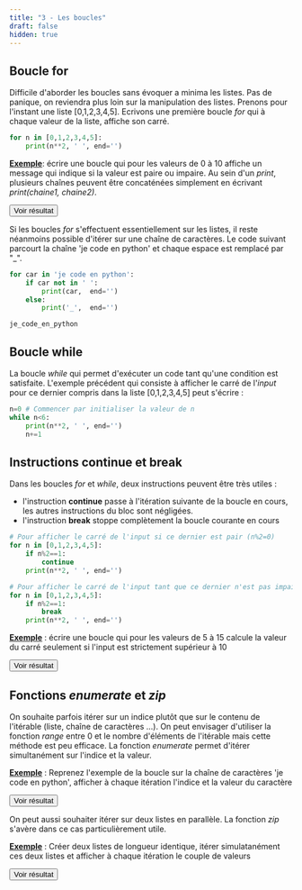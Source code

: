 ```yaml
---
title: "3 - Les boucles"
draft: false
hidden: true
---
```


## Boucle for

Difficile d'aborder les boucles sans évoquer a minima les listes. Pas de panique, on reviendra plus loin sur la manipulation des listes. Prenons pour l'instant une liste [0,1,2,3,4,5]. Ecrivons une première boucle *for* qui à chaque valeur de la liste, affiche son carré.


```python
for n in [0,1,2,3,4,5]:
    print(n**2, ' ', end='')
```

<ins>**Exemple**</ins>: écrire une boucle qui pour les valeurs de 0 à 10 affiche un message qui indique si la valeur est paire ou impaire. Au sein d'un *print*, plusieurs chaînes peuvent être concaténées simplement en écrivant *print(chaine1, chaine2)*.


<script>
function myFunction() {
    var x = document.getElementById("exemple");
    if (x.style.display === "none") {
        x.style.display = "block";
    } else {
        x.style.display = "none";
    }
}
</script>
 
<button onclick="myFunction()">Voir résultat</button>

<div id="exemple" hidden>
<div></div>

<ins>Astuce</ins> : On le verra avec la section sur les générateurs mais pour créer une liste entre 0 et 10, on peut simplement utiliser range(11).

```python
for i in range(11):
    if i%2==0:
        print(i, " est pair")
    else:
        print(i, " est impair")
```

</div>


Si les boucles *for* s'effectuent essentiellement sur les listes, il reste néanmoins possible d'itérer sur une chaîne de caractères. Le code suivant parcourt la chaîne 'je code en python' et chaque espace est remplacé par "_".


```python
for car in 'je code en python':
    if car not in ' ':
        print(car,  end='')
    else:
        print('_',  end='')
```

    je_code_en_python

## Boucle while

La boucle *while* qui permet d'exécuter un code tant qu'une condition est satisfaite. L'exemple précédent qui consiste à afficher le carré de l'*input* pour ce dernier compris dans la liste [0,1,2,3,4,5] peut s'écrire :


```python
n=0 # Commencer par initialiser la valeur de n
while n<6:
    print(n**2, ' ', end='')
    n+=1
```

## Instructions **continue** et **break**

Dans les boucles *for* et *while*, deux instructions peuvent être très utiles :
* l'instruction **continue** passe à l'itération suivante de la boucle en cours, les autres instructions du bloc sont négligées.
* l'instruction **break** stoppe complètement la boucle courante en cours


```python
# Pour afficher le carré de l'input si ce dernier est pair (n%2=0)
for n in [0,1,2,3,4,5]:
    if n%2==1:
        continue
    print(n**2, ' ', end='')
```

```python
# Pour afficher le carré de l'input tant que ce dernier n'est pas impair (n%2=1)
for n in [0,1,2,3,4,5]:
    if n%2==1:
        break
    print(n**2, ' ', end='')
```

<ins>**Exemple**</ins> : écrire une boucle qui pour les valeurs de 5 à 15 calcule la valeur du carré seulement si l'input est strictement supérieur à 10

<script>
function myFunction2() {
    var x = document.getElementById("exemple2");
    if (x.style.display === "none") {
        x.style.display = "block";
    } else {
        x.style.display = "none";
    }
}
</script>
 
<button onclick="myFunction2()">Voir résultat</button>

<div id="exemple2" hidden>
<div></div>

```python
for i in range(5,16):
    if i>10:
        print('Carré de ', i, ' : ', i**2)
```
</div>


## Fonctions *enumerate* et *zip*

On souhaite parfois itérer sur un indice plutôt que sur le contenu de l'itérable (liste, chaîne de caractères ...). On peut envisager d'utiliser la fonction *range* entre 0 et le nombre d'éléments de l'itérable mais cette méthode est peu efficace. La fonction *enumerate* permet d'itérer simultanément sur l'indice et la valeur.

<ins>**Exemple**</ins> : Reprenez l'exemple de la boucle sur la chaîne de caractères 'je code en python', afficher à chaque itération l'indice et la valeur du caractère

<script>
function myFunction3() {
    var x = document.getElementById("exemple3");
    if (x.style.display === "none") {
        x.style.display = "block";
    } else {
        x.style.display = "none";
    }
}
</script>
 
<button onclick="myFunction3()">Voir résultat</button>

<div id="exemple3" hidden>
<div></div>

```python
for i in enumerate('je code en python'):
    print(i)
```
</div>

On peut aussi souhaiter itérer sur deux listes en parallèle. La fonction *zip* s'avère dans ce cas particulièrement utile.

<ins>**Exemple**</ins> : Créer deux listes de longueur identique, itérer simulatanément ces deux listes et afficher à chaque itération le couple de valeurs

<script>
function myFunction4() {
    var x = document.getElementById("exemple4");
    if (x.style.display === "none") {
        x.style.display = "block";
    } else {
        x.style.display = "none";
    }
}
</script>
 
<button onclick="myFunction4()">Voir résultat</button>

<div id="exemple4" hidden>
<div></div>

```python
for i, j in zip(range(5), range(5,10)):
    print((i,j))
```
</div> 

